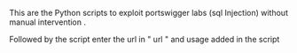 This are the Python scripts to exploit portswigger labs (sql Injection) without manual intervention .



Followed by the script enter the url in " url " and usage added in the script

